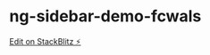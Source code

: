 # ng-sidebar-demo-fcwals

[Edit on StackBlitz ⚡️](https://stackblitz.com/edit/ng-sidebar-demo-fcwals)